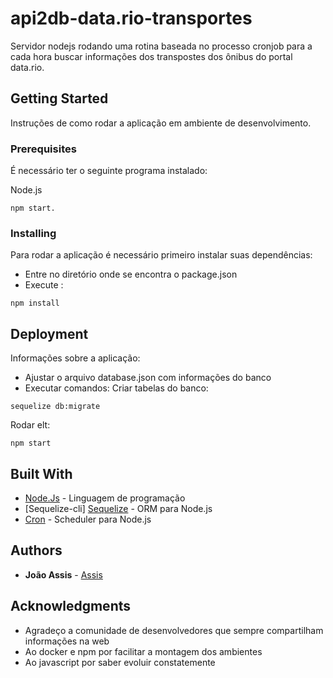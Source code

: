# api2db-data.rio-transportes

Servidor nodejs rodando uma rotina baseada no processo cronjob para a cada hora buscar informações dos transpostes dos ônibus do portal data.rio.

## Getting Started

Instruções de como rodar a aplicação em ambiente de desenvolvimento.

### Prerequisites

É necessário ter o seguinte programa instalado:

Node.js

```
npm start.
```
### Installing

Para rodar a aplicação é necessário primeiro instalar suas dependências:
* Entre no diretório onde se encontra o package.json
* Execute :
```
npm install
```

## Deployment

Informações sobre a aplicação:

* Ajustar o arquivo database.json com informações do banco
* Executar comandos:
Criar tabelas do banco:
```
sequelize db:migrate
```
Rodar elt:
```
npm start
```

## Built With

- [Node.Js](https://nodejs.org/) - Linguagem de programação
- [Sequelize-cli] [Sequelize](http://docs.sequelizejs.com/) - ORM para Node.js 
- [Cron](https://www.npmjs.com/package/cron) - Scheduler para Node.js


## Authors

- **João Assis** - [Assis](https://github.com/joaohonorato)

## Acknowledgments

- Agradeço a comunidade de desenvolvedores que sempre compartilham informações na web
- Ao docker e npm por facilitar a montagem dos ambientes
- Ao javascript por saber evoluir constatemente